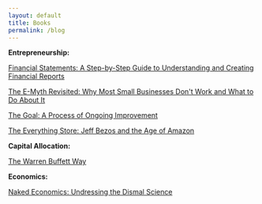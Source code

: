 ```yaml
---
layout: default
title: Books
permalink: /blog
---
```


**Entrepreneurship:**

[Financial Statements: A Step-by-Step Guide to Understanding and Creating Financial Reports](https://www.amazon.com/Financial-Statements-Step-Step-Understanding-ebook/dp/B004GGU342)

[The E-Myth Revisited: Why Most Small Businesses Don't Work and What to Do About It](https://www.amazon.com/Myth-Revisited-Small-Businesses-About-ebook/dp/B000RO9VJK)

[The Goal: A Process of Ongoing Improvement](https://www.amazon.com/Goal-Process-Ongoing-Improvement-ebook/dp/B002LHRM2O)

[The Everything Store: Jeff Bezos and the Age of Amazon](https://www.amazon.com/Everything-Store-Jeff-Bezos-Amazon-ebook/dp/B00DJ3ITKS)


**Capital Allocation:**

[The Warren Buffett Way](https://www.amazon.com/Warren-Buffett-Way-Robert-Hagstrom-ebook/dp/B00FAMMZN8)


**Economics:**

[Naked Economics: Undressing the Dismal Science](https://www.amazon.com/Naked-Economics-Undressing-Science-Revised-ebook/dp/B003NX6TYC)


